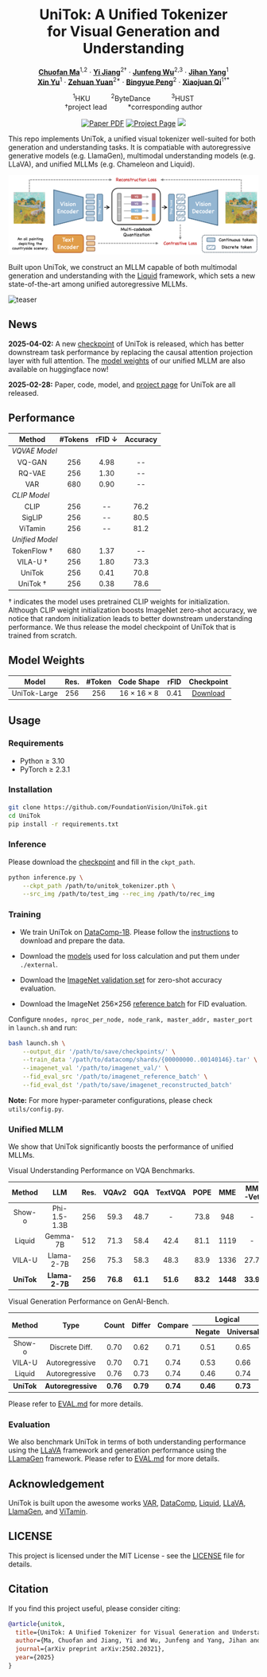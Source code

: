 <div align="center">
<h1>UniTok: A Unified Tokenizer <br> for Visual Generation and Understanding</h1>

[**Chuofan Ma**](https://machuofan.github.io/)<sup>1,2</sup> · [**Yi Jiang**](https://enjoyyi.github.io/)<sup>2&dagger;</sup> · [**Junfeng Wu**](https://wjf5203.github.io/)<sup>2,3</sup> · [**Jihan Yang**](https://jihanyang.github.io/)<sup>1</sup>
<br>
[**Xin Yu**](https://xinyu-andy.github.io/)<sup>1</sup> · [**Zehuan Yuan**](https://shallowyuan.github.io/)<sup>2*</sup> · [**Bingyue Peng**](https://openreview.net/profile?id=~BINGYUE_PENG1)<sup>2</sup> · [**Xiaojuan Qi**](https://xjqi.github.io/)<sup>1&dagger;*</sup>

<sup>1</sup>HKU&emsp;&emsp;&emsp;<sup>2</sup>ByteDance&emsp;&emsp;&emsp;<sup>3</sup>HUST
<br>
&dagger;project lead&emsp;&emsp;&emsp;*corresponding author

<a href="https://arxiv.org/abs/2502.20321"><img src='https://img.shields.io/badge/arXiv-UniTok-red' alt='Paper PDF'></a>
<a href="https://foundationvision.github.io/UniTok/"><img src='https://img.shields.io/badge/Project_Page-UniTok-green' alt='Project Page'></a>
<a href="https://huggingface.co/FoundationVision/unitok_tokenizer"><img src='https://img.shields.io/badge/%F0%9F%A4%97%20Hugging%20Face-Model-blue'></a>

[//]: # (<a href='https://huggingface.co/datasets/depth-anything/DA-2K'><img src='https://img.shields.io/badge/Benchmark-DA--2K-yellow' alt='Benchmark'></a>)
</div>

This repo implements UniTok, a unified visual tokenizer well-suited for both generation and understanding tasks. 
It is compatiable with autoregressive generative models (e.g. LlamaGen), 
multimodal understanding models (e.g. LLaVA), and unified MLLMs (e.g. Chameleon and Liquid).

![teaser](assets/teaser.png)

Built upon UniTok, we construct an MLLM capable of both multimodal generation and understanding
with the [Liquid](https://github.com/FoundationVision/Liquid/) framework,
which sets a new state-of-the-art among unified autoregressive MLLMs.

![teaser](assets/samples.png)

## News
**2025-04-02:** A new [checkpoint](https://huggingface.co/FoundationVision/unitok_tokenizer/tree/main) 
of UniTok is released, which has better downstream task performance 
by replacing the causal attention projection layer with full attention.
The [model weights](https://huggingface.co/FoundationVision/unitok_mllm) 
of our unified MLLM are also available on huggingface now!

**2025-02-28:** Paper, code, model, and [project page](https://foundationvision.github.io/UniTok/) for UniTok are all released.


## Performance

<table>
    <thead>
        <tr>
            <th>Method</th>
            <th>#Tokens</th>
            <th>rFID &darr;</th>
            <th>Accuracy</th>
        </tr>
    </thead>
    <tbody>
        <tr>
            <td colspan="4"><i>VQVAE Model</i></td>
        </tr>
        <tr align="center">
            <td>VQ-GAN</td>
            <td>256</td>
            <td>4.98</td>
            <td>--</td>
        </tr>
        <tr align="center">
            <td>RQ-VAE</td>
            <td>256</td>
            <td>1.30</td>
            <td>--</td>
        </tr>
        <tr align="center">
            <td>VAR</td>
            <td>680</td>
            <td>0.90</td>
            <td>--</td>
        </tr>
        <tr>
            <td colspan="4"><i>CLIP Model</i></td>
        </tr>
        <tr align="center">
            <td>CLIP</td>
            <td>256</td>
            <td>--</td>
            <td>76.2</td>
        </tr>
        <tr align="center">
            <td>SigLIP</td>
            <td>256</td>
            <td>--</td>
            <td>80.5</td>
        </tr>
        <tr align="center">
            <td>ViTamin</td>
            <td>256</td>
            <td>--</td>
            <td>81.2</td>
        </tr>
        <tr>
            <td colspan="4"><i>Unified Model</i></td>
        </tr>
        <tr align="center">
            <td>TokenFlow &dagger;</td>
            <td>680</td>
            <td>1.37</td>
            <td>--</td>
        </tr>
        <tr align="center">
            <td>VILA-U &dagger;</td>
            <td>256</td>
            <td>1.80</td>
            <td>73.3</td>
        </tr>
        <tr align="center">
            <td>UniTok</td>
            <td>256</td>
            <td>0.41</td>
            <td>70.8</td>
        </tr>
        <tr align="center">
            <td>UniTok &dagger;</td>
            <td>256</td>
            <td>0.38</td>
            <td>78.6</td>
        </tr>
    </tbody>
</table>


&dagger; indicates the model uses pretrained CLIP weights for initialization. Although CLIP weight initialization boosts ImageNet zero-shot accuracy,
we notice that random initialization leads to better downstream understanding performance.
We thus release the model checkpoint of UniTok that is trained from scratch.




## Model Weights

|    Model     | Res. | #Token |        Code Shape         | rFID |  Checkpoint  |
|:------------:|:----:|:------:|:-------------------------:|:----:|:------------:|
| UniTok-Large | 256  |  256   | 16 $\times$ 16 $\times$ 8 | 0.41 | [Download](https://huggingface.co/FoundationVision/unitok_tokenizer/blob/main/unitok_tokenizer.pth) |


## Usage

### Requirements
- Python ≥ 3.10
- PyTorch ≥ 2.3.1

### Installation

```bash
git clone https://github.com/FoundationVision/UniTok.git
cd UniTok
pip install -r requirements.txt
```

### Inference

Please download the [checkpoint](https://huggingface.co/FoundationVision/unitok_tokenizer) and fill in the `ckpt_path`.
```bash
python inference.py \
    --ckpt_path /path/to/unitok_tokenizer.pth \
    --src_img /path/to/test_img --rec_img /path/to/rec_img
```

### Training

- We train UniTok on [DataComp-1B](https://github.com/mlfoundations/datacomp). 
Please follow the [instructions](https://github.com/mlfoundations/datacomp?tab=readme-ov-file#downloading-datacomp-1b) to download and prepare the data.

- Download the [models](https://huggingface.co/FoundationVision/unitok_external) used for loss calculation and put them under `./external`.

- Download the [ImageNet validation set](https://www.image-net.org/) for zero-shot accuracy evaluation.

- Download the ImageNet 256$\times$256 [reference batch](https://huggingface.co/datasets/FoundationVision/imagenet_reference_batch) for FID evaluation.

Configure `nnodes, nproc_per_node, node_rank, master_addr, master_port` in `launch.sh` and run:

```bash
bash launch.sh \
    --output_dir '/path/to/save/checkpoints/' \
    --train_data '/path/to/datacomp/shards/{00000000..00140146}.tar' \
    --imagenet_val '/path/to/imagenet_val/' \
    --fid_eval_src '/path/to/imagenet_reference_batch' \
    --fid_eval_dst '/path/to/save/imagenet_reconstructed_batch'
```
**Note:** For more hyper-parameter configurations, please check `utils/config.py`.

### Unified MLLM
We show that UniTok significantly boosts the performance of unified MLLMs.

Visual Understanding Performance on VQA Benchmarks.

|   Method   |      LLM       |  Res.   |  VQAv2   |   GQA    | TextVQA  |   POPE   |   MME    |  MM-Vet  |
|:----------:|:--------------:|:-------:|:--------:|:--------:|:--------:|:--------:|:--------:|:--------:|
|   Show-o   |  Phi-1.5-1.3B  |   256   |   59.3   |   48.7   |    -     |   73.8   |   948    |    -     |
|   Liquid   |    Gemma-7B    |   512   |   71.3   |   58.4   |   42.4   |   81.1   |   1119   |    -     |
|   VILA-U   |   Llama-2-7B   |   256   |   75.3   |   58.3   |   48.3   |   83.9   |   1336   |   27.7   |
| **UniTok** | **Llama-2-7B** | **256** | **76.8** | **61.1** | **51.6** | **83.2** | **1448** | **33.9** |

Visual Generation Performance on GenAI-Bench.

<table>
    <thead>
    <tr>
        <th rowspan="2">Method</th>
        <th rowspan="2">Type</th>
        <th rowspan="2">Count</th>
        <th rowspan="2">Differ</th>
        <th rowspan="2">Compare</th>
        <th colspan="2">Logical</th>
        <th rowspan="2">Overall</th>
    </tr>
    <tr>
        <th>Negate</th>
        <th>Universal</th>
    </tr>
    </thead>
    <tbody>
    <tr align="center">
        <td>Show-o</td>
        <td>Discrete Diff.</td>
        <td>0.70</td>
        <td>0.62</td>
        <td>0.71</td>
        <td>0.51</td>
        <td>0.65</td>
        <td>0.60</td>
    </tr>
    <tr align="center">
        <td>VILA-U</td>
        <td>Autoregressive</td>
        <td>0.70</td>
        <td>0.71</td>
        <td>0.74</td>
        <td>0.53</td>
        <td>0.66</td>
        <td>0.64</td>
    </tr>
    <tr align="center">
        <td>Liquid</td>
        <td>Autoregressive</td>
        <td>0.76</td>
        <td>0.73</td>
        <td>0.74</td>
        <td>0.46</td>
        <td>0.74</td>
        <td>0.65</td>
    </tr>
    <tr align="center">
        <th>UniTok</th>
        <th>Autoregressive</th>
        <th>0.76</th>
        <th>0.79</th>
        <th>0.74</th>
        <th>0.46</th>
        <th>0.73</th>
        <th>0.67</th>
    </tr>
    </tbody>
</table>

Please refer to [EVAL.md](eval/EVAL.md) for more details.

### Evaluation

We also benchmark UniTok in terms of both understanding performance using the [LLaVA](https://github.com/haotian-liu/LLaVA) framework 
and generation performance using the [LLamaGen](https://github.com/FoundationVision/LlamaGen) framework.
Please refer to [EVAL.md](eval/EVAL.md) for more details.



## Acknowledgement
UniTok is built upon the awesome works
[VAR](https://github.com/FoundationVision/VAR),
[DataComp](https://github.com/mlfoundations/datacomp),
[Liquid](https://github.com/FoundationVision/Liquid/),
[LLaVA](https://github.com/haotian-liu/LLaVA/),
[LlamaGen](https://github.com/FoundationVision/LlamaGen/),
and [ViTamin](https://github.com/Beckschen/ViTamin).


## LICENSE

This project is licensed under the MIT License - see the [LICENSE](LICENSE) file for details.


## Citation

If you find this project useful, please consider citing:

```bibtex
@article{unitok,
  title={UniTok: A Unified Tokenizer for Visual Generation and Understanding},
  author={Ma, Chuofan and Jiang, Yi and Wu, Junfeng and Yang, Jihan and Yu, Xin and Yuan, Zehuan and Peng, Bingyue and Qi, Xiaojuan},
  journal={arXiv preprint arXiv:2502.20321},
  year={2025}
}
```
